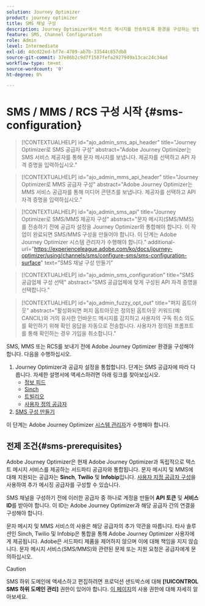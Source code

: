 ```yaml
---
solution: Journey Optimizer
product: journey optimizer
title: SMS 채널 구성
description: Journey Optimizer에서 텍스트 메시지를 전송하도록 환경을 구성하는 방법 알아보기
feature: SMS, Channel Configuration
role: Admin
level: Intermediate
exl-id: 4dcd22ed-bf7e-4789-ab7b-33544c857db8
source-git-commit: 37e86b2c9d7f1587fefa2927949a13cac24c34ad
workflow-type: tm+mt
source-wordcount: '0'
ht-degree: 0%

---
```


# SMS / MMS / RCS 구성 시작 {#sms-configuration}

>[!CONTEXTUALHELP]
>id="ajo_admin_sms_api_header"
>title="Journey Optimizer로 SMS 공급자 구성"
>abstract="Adobe Journey Optimizer는 SMS 서비스 제공자를 통해 문자 메시지를 보냅니다. 제공자를 선택하고 API 자격 증명을 입력하십시오."

>[!CONTEXTUALHELP]
>id="ajo_admin_mms_api_header"
>title="Journey Optimizer로 MMS 공급자 구성"
>abstract="Adobe Journey Optimizer는 MMS 서비스 공급자를 통해 미디어 콘텐츠를 보냅니다. 제공자를 선택하고 API 자격 증명을 입력하십시오."

>[!CONTEXTUALHELP]
>id="ajo_admin_sms_api"
>title="Journey Optimizer로 SMS/MMS 제공자 구성"
>abstract="문자 메시지(SMS/MMS)를 전송하기 전에 공급자 설정을 Journey Optimizer와 통합해야 합니다. 이 작업이 완료되면 SMS/MMS 구성을 만들어야 합니다. 이 단계는 Adobe Journey Optimizer 시스템 관리자가 수행해야 합니다."
>additional-url="https://experienceleague.adobe.com/ko/docs/journey-optimizer/using/channels/sms/configure-sms/sms-configuration-surface" text="SMS 채널 구성 만들기"

>[!CONTEXTUALHELP]
>id="ajo_admin_sms_configuration"
>title="SMS 공급업체 구성 선택"
>abstract="SMS 공급업체에 맞게 구성된 API 자격 증명을 선택합니다."

>[!CONTEXTUALHELP]
>id="ajo_admin_fuzzy_opt_out"
>title="퍼지 옵트아웃"
>abstract="활성화되면 퍼지 옵트아웃은 정의된 옵트아웃 키워드(예: CANCIL)와 거의 유사한 인바운드 메시지를 감지하고 사용자의 구독 취소 의도를 확인하기 위해 확인 응답을 자동으로 전송합니다. 사용자가 정의된 프롬프트를 통해 확인하는 경우 가입을 취소합니다."

SMS, MMS 또는 RCS를 보내기 전에 Adobe Journey Optimizer 환경을 구성해야 합니다. 다음을 수행하십시오.

1. Journey Optimizer과 공급자 설정을 통합합니다.
단계는 SMS 공급자에 따라 다릅니다. 자세한 설명서에 액세스하려면 아래 링크를 찾아보십시오.
   * [정보 피드](sms-configuration-infobip.md)
   * [Sinch](sms-configuration-sinch.md)
   * [트빌리오](sms-configuration-twilio.md)
   * [사용자 정의 공급자](sms-configuration-custom.md)
1. [SMS 구성 만들기](sms-configuration-surface.md)

이 단계는 Adobe Journey Optimizer [시스템 관리자](../start/path/administrator.md)가 수행해야 합니다.

## 전제 조건{#sms-prerequisites}

Adobe Journey Optimizer은 현재 Adobe Journey Optimizer과 독립적으로 텍스트 메시지 서비스를 제공하는 서드파티 공급자와 통합됩니다. 문자 메시지 및 MMS에 대해 지원되는 공급자는 **Sinch**, **Twilio** 및 **Infobip**&#x200B;입니다. [사용자 지정 공급자 구성](sms-configuration-custom.md)을 사용하여 추가 메시징 공급자를 구성할 수 있습니다.

SMS 채널을 구성하기 전에 이러한 공급자 중 하나로 계정을 만들어 **API 토큰** 및 **서비스 ID**&#x200B;를 받아야 합니다. 이 ID는 Adobe Journey Optimizer과 해당 공급자 간의 연결을 구성해야 합니다.

문자 메시지 및 MMS 서비스의 사용은 해당 공급자의 추가 약관을 따릅니다. 타사 솔루션인 Sinch, Twilio 및 Infobip은 통합을 통해 Adobe Journey Optimizer 사용자에게 제공됩니다. Adobe은 서드파티 제품을 제어하지 않으며 이에 대해 책임을 지지 않습니다. 문자 메시지 서비스(SMS/MMS)와 관련된 문제 또는 지원 요청은 공급자에게 문의하십시오.

>[!CAUTION]
>
>SMS 하위 도메인에 액세스하고 편집하려면 프로덕션 샌드박스에 대해 **[!UICONTROL SMS 하위 도메인 관리]** 권한이 있어야 합니다. [이 페이지](../administration/high-low-permissions.md#administration-permissions)의 사용 권한에 대해 자세히 알아보세요.
>


